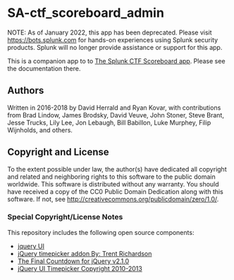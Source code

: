 # SA-ctf_scoreboard_admin

NOTE: As of January 2022, this app has been deprecated. Please visit https://bots.splunk.com for hands-on experiences using Splunk security products. Splunk will no longer provide assistance or support for this app.

This is a companion app to to [The Splunk CTF Scoreboard app](https://github.com/splunk/SA-ctf_scoreboard). Please see the documentation there.

## Authors
Written in 2016-2018 by David Herrald and Ryan Kovar, with contributions from Brad Lindow, James Brodsky, David Veuve, John Stoner, Steve Brant, Jesse Trucks, Lily Lee, Jon Lebaugh, Bill Babillon, Luke Murphey, Filip Wijnholds, and others.

## Copyright and License
To the extent possible under law, the author(s) have dedicated
all copyright and related and neighboring rights to this software
to the public domain worldwide. This software is distributed
without any warranty. You should have received a copy of the CC0
Public Domain Dedication along with this software. If not, see
http://creativecommons.org/publicdomain/zero/1.0/.


### Special Copyright/License Notes

This repository includes the following open source components:
 * [jquery UI](http://jqueryui.com/)
 * [jQuery timepicker addon By: Trent Richardson](http://trentrichardson.com)
 * [The Final Countdown for jQuery v2.1.0](http://hilios.github.io/jQuery.countdown/)
 * [jQuery UI Timepicker Copyright 2010-2013](http://fgelinas.com/code/timepicker)
 
